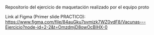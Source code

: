 Repositorio del ejercicio de maquetación realizado por el equipo proto

Link al Figma (Primer slide PRACTICO):
https://www.figma.com/file/84auGku7svmizk7WZ0vdF8/Vacunas---Ejercicio?node-id=2-2&t=OmzdmjD8owOcBlHX-0 
